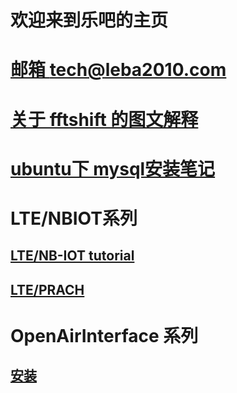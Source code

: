 # 欢迎来到乐吧的主页
# [邮箱 tech@leba2010.com](myabout.html)
# [关于 fftshift 的图文解释](/pages/fftshift_explain.html)
# [ubuntu下 mysql安装笔记](/pages/mysql_install.html)
# LTE/NBIOT系列  
## [LTE/NB-IOT tutorial](/pages/LTE_NB_IoT_tutorial.html)
## [LTE/PRACH](/pages/RACH_generating.html)
#  OpenAirInterface 系列
## [安装](/pages/oai_install_00.html) 

